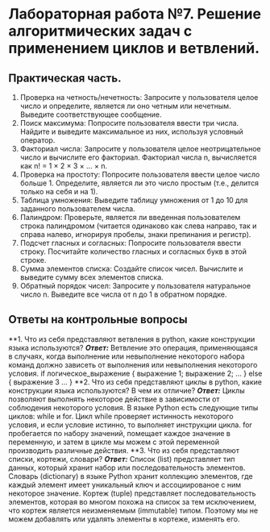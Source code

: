 # Лабораторная работа №7. Решение алгоритмических задач с применением циклов и ветвлений.
## Практическая часть.
1. Проверка на четность/нечетность: Запросите у пользователя целое число и определите, является ли оно четным или нечетным. Выведите соответствующее сообщение.
2. Поиск максимума: Попросите пользователя ввести три числа. Найдите и выведите максимальное из них, используя условный оператор.
3. Факториал числа: Запросите у пользователя целое неотрицательное число и вычислите его факториал. Факториал числа n, вычисляется как n! = 1 × 2 × 3 × … × n.
4. Проверка на простоту: Попросите пользователя ввести целое число больше 1. Определите, является ли это число простым (т.е., делится только на себя и на 1).
5. Таблица умножения: Выведите таблицу умножения от 1 до 10 для заданного пользователем числа.
6. Палиндром: Проверьте, является ли введенная пользователем строка палиндромом (читается одинаково как слева направо, так и справа налево, игнорируя пробелы, знаки препинания и регистр).
7. Подсчет гласных и согласных: Попросите пользователя ввести строку. Посчитайте количество гласных и согласных букв в этой строке.
8. Сумма элементов списка: Создайте список чисел. Вычислите и выведите сумму всех элементов списка.
9. Обратный порядок чисел: Запросите у пользователя натуральное число n. Выведите все числа от n до 1 в обратном порядке.

## Ответы на контрольные вопросы
**1. Что из себя представляют ветвления в python, какие конструкции языка используются?
***Ответ:*** Ветвление это операция, применяющаяся в случаях, когда выполнение или невыполнение некоторого набора команд должно зависеть от выполнения или невыполнения некоторого условия. if логическое_выражение { выражение 1; выражение 2; … } else { выражение 3 … }
**2. Что из себя представляют циклы в python, какие конструкции языка используются? В чем их отличие?
***Ответ:*** Циклы позволяют выполнять некоторое действие в зависимости от соблюдения некоторого условия. В языке Python есть следующие типы циклов: while и for. Цикл while проверяет истинность некоторого условия, и если условие истинно, то выполняет инструкции цикла.  for пробегается по набору значений, помещает каждое значение в переменную, и затем в цикле мы можем с этой переменной производить различные действия.
**3. Что из себя представляют списки, кортежи, словари?
***Ответ:***  Список (list) представляет тип данных, который хранит набор или последовательность элементов. Словарь (dictionary) в языке Python хранит коллекцию элементов, где каждый элемент имеет уникальный ключ и ассоциированое с ним некоторое значение. Кортеж (tuple) представляет последовательность элементов, которая во многом похожа на список за тем исключением, что кортеж является неизменяемым (immutable) типом. Поэтому мы не можем добавлять или удалять элементы в кортеже, изменять его.